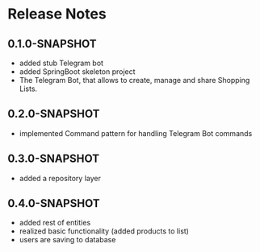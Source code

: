 # Release Notes

## 0.1.0-SNAPSHOT

* added stub Telegram bot
* added SpringBoot skeleton project  
* The Telegram Bot, that allows to create, manage and share Shopping Lists.

## 0.2.0-SNAPSHOT

* implemented Command pattern for handling Telegram Bot commands

## 0.3.0-SNAPSHOT

* added a repository layer

## 0.4.0-SNAPSHOT

* added rest of entities
* realized basic functionality (added products to list)
* users are saving to database
